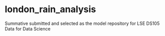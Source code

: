 # london_rain_analysis
Summative submitted and selected as the model repository for LSE DS105 Data for Data Science
